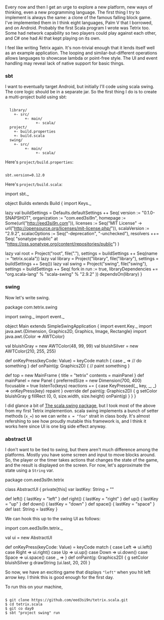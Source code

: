   [swing]: http://www.scala-lang.org/sites/default/files/sids/imaier/Mon,%202009-11-02,%2008:55/scala-swing-design.pdf

Every now and then I get an urge to explore a new platform, new ways of thinking, even a new programming language. The first thing I try to implement is always the same: a clone of the famous falling block game. I've implemented them in I think eight languages, Palm V that I borrowed, and on Android. Probably the first Scala program I wrote was Tetrix too. Some had network capability so two players could play against each other, and C# one had AI that kept playing on its own.

I feel like writing Tetrix again. It's non-trivial enough that it lends itself well as an example application. The looping and similar-but-different operations allows languages to showcase lambda or point-free style. The UI and event handling may reveal lack of native support for basic things.

### sbt

I want to eventually target Android, but initially I'll code using scala swing. The core logic should be in a separate jar. So the first thing I do is to create a multi-project build using sbt:

<code>
  library/
    +- src/
         +- main/
              +- scala/
  project/
    +- build.properties
    +- build.scala
  swing/
    +- src/
         +- main/
              +- scala/
</code>

Here's `project/build.properties`:

<code>
sbt.version=0.12.0
</code>

Here's `project/build.scala`:

<scala>
import sbt._

object Builds extends Build {
  import Keys._

  lazy val buildSettings = Defaults.defaultSettings ++ Seq(
    version := "0.1.0-SNAPSHOT",
    organization := "com.eed3si9n",
    homepage := Some(url("http://eed3si9n.com")),
    licenses := Seq("MIT License" -> url("http://opensource.org/licenses/mit-license.php/")),
    scalaVersion := "2.9.2",
    scalacOptions := Seq("-deprecation", "-unchecked"),
    resolvers ++= Seq(
      "sonatype-public" at "https://oss.sonatype.org/content/repositories/public")
  )

  lazy val root = Project("root", file("."),
    settings = buildSettings ++ Seq(name := "tetrix.scala"))
  lazy val library = Project("library", file("library"),
    settings = buildSettings ++ Seq())
  lazy val swing = Project("swing", file("swing"),
    settings = buildSettings ++ Seq(
      fork in run := true,
      libraryDependencies += "org.scala-lang" % "scala-swing" % "2.9.2"
    )) dependsOn(library)
}
</scala>

### swing

Now let's write swing.

<scala>
package com.tetrix.swing

import swing._
import event._

object Main extends SimpleSwingApplication {
  import event.Key._
  import java.awt.{Dimension, Graphics2D, Graphics, Image, Rectangle}
  import java.awt.{Color => AWTColor}

  val bluishGray = new AWTColor(48, 99, 99)
  val bluishSilver = new AWTColor(210, 255, 255)

  def onKeyPress(keyCode: Value) = keyCode match {
    case _ => // do something
  }
  def onPaint(g: Graphics2D) {
    // paint something
  }  

  def top = new MainFrame {
    title = "tetrix"
    contents = mainPanel
  }
  def mainPanel = new Panel {
    preferredSize = new Dimension(700, 400)
    focusable = true
    listenTo(keys)
    reactions += {
      case KeyPressed(_, key, _, _) =>
        onKeyPress(key)
        repaint
    }
    override def paint(g: Graphics2D) {
      g setColor bluishGray
      g fillRect (0, 0, size.width, size.height)
      onPaint(g)
    }
  }
}
</scala>

I did glance a bit of [The scala.swing package][swing], but I took most of the above from my first Tetrix implemention.
scala swing implements a bunch of setter methods (`x_=`) so we can write `x = "foo"` strait in class body. It's almost refershing to see how proudly mutable this framework is, and I think it works here since UI is one big side effect anyway. 

### abstract UI

I don't want to be tied to swing, but there aren't much difference among the platforms. Mostly you have some screen and input to move blocks around. So, the player or the timer takes actions that changes the state of the game, and the result is displayed on the screen. For now, let's approximate the state using a `String` var.

<scala>
package com.eed3si9n.tetrix

class AbstractUI {
  private[this] var lastKey: String = ""

  def left() {
    lastKey = "left"
  }
  def right() {
    lastKey = "right"
  }
  def up() {
    lastKey = "up"
  }
  def down() {
    lastKey = "down"
  }
  def space() {
    lastKey = "space"
  }
  def last: String = lastKey
}
</scala>

We can hook this up to the swing UI as follows:

<scala>
  import com.eed3si9n.tetrix._

  val ui = new AbstractUI

  def onKeyPress(keyCode: Value) = keyCode match {
    case Left  => ui.left()
    case Right => ui.right()
    case Up    => ui.up()
    case Down  => ui.down()
    case Space => ui.space()
    case _ =>
  }
  def onPaint(g: Graphics2D) {
    g setColor bluishSilver
    g drawString (ui.last, 20, 20)
  }  
</scala>

So now, we have an exciting game that displays `"left"` when you hit left arrow key.
I think this is good enough for the first day.

To run this on your machine,

<code>
$ git clone https://github.com/eed3si9n/tetrix.scala.git
$ cd tetrix.scala
$ git co day0
$ sbt "project swing" run
</code>
